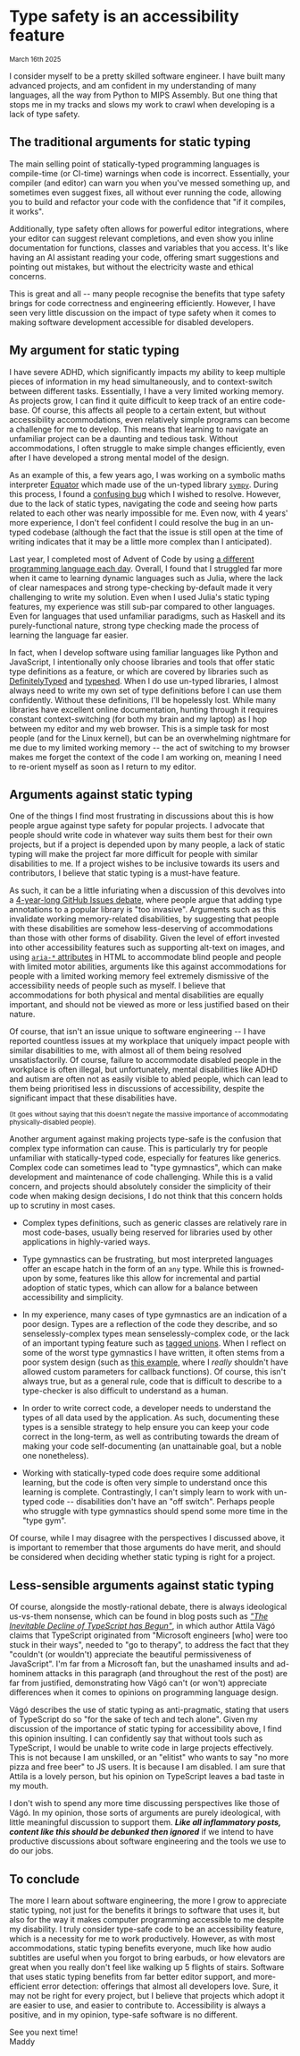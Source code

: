 # Type safety is an accessibility feature

<small>March 16th 2025</small>

I consider myself to be a pretty skilled software engineer. I have built many advanced projects, and am confident in my understanding of many languages, all the way from Python to MIPS Assembly. But one thing that stops me in my tracks and slows my work to crawl when developing is a lack of type safety.

## The traditional arguments for static typing

The main selling point of statically-typed programming languages is compile-time (or CI-time) warnings when code is incorrect. Essentially, your compiler (and editor) can warn you when you've messed something up, and sometimes even suggest fixes, all without ever running the code, allowing you to build and refactor your code with the confidence that "if it compiles, it works".

Additionally, type safety often allows for powerful editor integrations, where your editor can suggest relevant completions, and even show you inline documentation for functions, classes and variables that you access. It's like having an AI assistant reading your code, offering smart suggestions and pointing out mistakes, but without the electricity waste and ethical concerns.

This is great and all -- many people recognise the benefits that type safety brings for code correctness and engineering efficiently. However, I have seen very little discussion on the impact of type safety when it comes to making software development accessible for disabled developers.

## My argument for static typing

I have severe ADHD, which significantly impacts my ability to keep multiple pieces of information in my head simultaneously, and to context-switch between different tasks. Essentially, I have a very limited working memory. As projects grow, I can find it quite difficult to keep track of an entire code-base. Of course, this affects all people to a certain extent, but without accessibility accommodations, even relatively simple programs can become a challenge for me to develop. This means that learning to navigate an unfamiliar project can be a daunting and tedious task. Without accommodations, I often struggle to make simple changes efficiently, even after I have developed a strong mental model of the design.

As an example of this, a few years ago, I was working on a symbolic maths interpreter [Equator](https://maddyguthridge.com/portfolio/projects/equator) which made use of the un-typed library [`sympy`](https://sympy.org/). During this process, I found a [confusing bug](https://github.com/sympy/sympy/issues/22142) which I wished to resolve. However, due to the lack of static types, navigating the code and seeing how parts related to each other was nearly impossible for me. Even now, with 4 years' more experience, I don't feel confident I could resolve the bug in an un-typed codebase (although the fact that the issue is still open at the time of writing indicates that it may be a little more complex than I anticipated).

Last year, I completed most of Advent of Code by using [a different programming language each day](https://github.com/MaddyGuthridge/aoc-2024). Overall, I found that I struggled far more when it came to learning dynamic languages such as Julia, where the lack of clear namespaces and strong type-checking by-default made it very challenging to write my solution. Even when I used Julia's static typing features, my experience was still sub-par compared to other languages. Even for languages that used unfamiliar paradigms, such as Haskell and its purely-functional nature, strong type checking made the process of learning the language far easier.

In fact, when I develop software using familiar languages like Python and JavaScript, I intentionally only choose libraries and tools that offer static type definitions as a feature, or which are covered by libraries such as [DefinitelyTyped](https://definitelytyped.org/) and [typeshed](https://github.com/python/typeshed). When I do use un-typed libraries, I almost always need to write my own set of type definitions before I can use them confidently. Without these definitions, I'll be hopelessly lost. While many libraries have excellent online documentation, hunting through it requires constant context-switching (for both my brain and my laptop) as I hop between my editor and my web browser. This is a simple task for most people (and for the Linux kernel), but can be an overwhelming nightmare for me due to my limited working memory -- the act of switching to my browser makes me forget the context of the code I am working on, meaning I need to re-orient myself as soon as I return to my editor.

## Arguments against static typing

One of the things I find most frustrating in discussions about this is how people argue against type safety for popular projects. I advocate that people should write code in whatever way suits them best for their own projects, but if a project is depended upon by many people, a lack of static typing will make the project far more difficult for people with similar disabilities to me. If a project wishes to be inclusive towards its users and contributors, I believe that static typing is a must-have feature.

As such, it can be a little infuriating when a discussion of this devolves into a [4-year-long GitHub Issues debate](https://github.com/sympy/sympy/issues/17945), where people argue that adding type annotations to a popular library is "too invasive". Arguments such as this invalidate working memory-related disabilities, by suggesting that people with these disabilities are somehow less-deserving of accommodations than those with other forms of disability. Given the level of effort invested into other accessibility features such as supporting alt-text on images, and using [`aria-*` attributes](https://developer.mozilla.org/en-US/docs/Web/Accessibility/ARIA) in HTML to accommodate blind people and people with limited motor abilities, arguments like this against accommodations for people with a limited working memory feel extremely dismissive of the accessibility needs of people such as myself. I believe that accommodations for both physical and mental disabilities are equally important, and should not be viewed as more or less justified based on their nature.

Of course, that isn't an issue unique to software engineering -- I have reported countless issues at my workplace that uniquely impact people with similar disabilities to me, with almost all of them being resolved unsatisfactorily. Of course, failure to accommodate disabled people in the workplace is often illegal, but unfortunately, mental disabilities like ADHD and autism are often not as easily visible to abled people, which can lead to them being prioritised less in discussions of accessibility, despite the significant impact that these disabilities have.

<small>(It goes without saying that this doesn't negate the massive importance of accommodating physically-disabled people).</small>

Another argument against making projects type-safe is the confusion that complex type information can cause. This is particularly try for people unfamiliar with statically-typed code, especially for features like generics. Complex code can sometimes lead to "type gymnastics", which can make development and maintenance of code challenging. While this is a valid concern, and projects should absolutely consider the simplicity of their code when making design decisions, I do not think that this concern holds up to scrutiny in most cases.

* Complex types definitions, such as generic classes are relatively rare in most code-bases, usually being reserved for libraries used by other applications in highly-varied ways.

* Type gymnastics can be frustrating, but most interpreted languages offer an escape hatch in the form of an `any` type. While this is frowned-upon by some, features like this allow for incremental and partial adoption of static types, which can allow for a balance between accessibility and simplicity.

* In my experience, many cases of type gymnastics are an indication of a poor design. Types are a reflection of the code they describe, and so senselessly-complex types mean senselessly-complex code, or the lack of an important typing feature such as [tagged unions](https://en.wikipedia.org/wiki/Tagged_union). When I reflect on some of the worst type gymnastics I have written, it often stems from a poor system design (such as [this example](https://github.com/MaddyGuthridge/Universal-Controller-Script/blob/96e1c802305b0878d6e54fe186d379c0d96511d3/src/devices/device_shadow.py#L35), where I *really* shouldn't have allowed custom parameters for callback functions). Of course, this isn't always true, but as a general rule, code that is difficult to describe to a type-checker is also difficult to understand as a human.

* In order to write correct code, a developer needs to understand the types of all data used by the application. As such, documenting these types is a sensible strategy to help ensure you can keep your code correct in the long-term, as well as contributing towards the dream of making your code self-documenting (an unattainable goal, but a noble one nonetheless).

* Working with statically-typed code does require some additional learning, but the code is often very simple to understand once this learning is complete. Contrastingly, I can't simply learn to work with un-typed code -- disabilities don't have an "off switch". Perhaps people who struggle with type gymnastics should spend some more time in the "type gym".

Of course, while I may disagree with the perspectives I discussed above, it is important to remember that those arguments do have merit, and should be considered when deciding whether static typing is right for a project.

## Less-sensible arguments against static typing

Of course, alongside the mostly-rational debate, there is always ideological us-vs-them nonsense, which can be found in blog posts such as [*"The Inevitable Decline of TypeScript has Begun"*](https://levelup.gitconnected.com/the-inevitable-decline-of-typescript-has-begun-22e4899d0ae1), in which author Attila Vágó claims that TypeScript originated from "Microsoft engineers [who] were too stuck in their ways", needed to "go to therapy", to address the fact that they "couldn't (or wouldn't) appreciate the beautiful permissiveness of JavaScript". I'm far from a Microsoft fan, but the unashamed insults and ad-hominem attacks in this paragraph (and throughout the rest of the post) are far from justified, demonstrating how Vágó can't (or won't) appreciate differences when it comes to opinions on programming language design.

Vágó describes the use of static typing as anti-pragmatic, stating that users of TypeScript do so "for the sake of tech and tech alone". Given my discussion of the importance of static typing for accessibility above, I find this opinion insulting. I can confidently say that without tools such as TypeScript, I would be unable to write code in large projects effectively. This is not because I am unskilled, or an "elitist" who wants to say "no more pizza and free beer" to JS users. It is because I am disabled. I am sure that Attila is a lovely person, but his opinion on TypeScript leaves a bad taste in my mouth.

I don't wish to spend any more time discussing perspectives like those of Vágó. In my opinion, those sorts of arguments are purely ideological, with little meaningful discussion to support them. ***Like all inflammatory posts, content like this should be debunked then ignored*** if we intend to have productive discussions about software engineering and the tools we use to do our jobs.

## To conclude

The more I learn about software engineering, the more I grow to appreciate static typing, not just for the benefits it brings to software that uses it, but also for the way it makes computer programming accessible to me despite my disability. I truly consider type-safe code to be an accessibility feature, which is a necessity for me to work productively. However, as with most accommodations, static typing benefits everyone, much like how audio subtitles are useful when you forgot to bring earbuds, or how elevators are great when you really don't feel like walking up 5 flights of stairs. Software that uses static typing benefits from far better editor support, and more-efficient error detection: offerings that almost all developers love. Sure, it may not be right for every project, but I believe that projects which adopt it are easier to use, and easier to contribute to. Accessibility is always a positive, and in my opinion, type-safe software is no different.

See you next time!
<br>
Maddy


